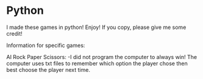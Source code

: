 # Python

I made these games in python!
Enjoy!
If you copy, please give me some credit!

Information for specific games:

AI Rock Paper Scissors:
-I did not program the computer to always win! The computer uses txt files to remember which option the player chose then best choose the player next time.


